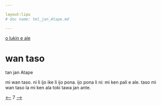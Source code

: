 ```yaml
---

layout:lipu
# doc name: tml_jan_Atape.md

--- 
```


[o lukin e ale](toki_musi_lili_tok.md)

# wan taso
tan jan Atape

mi wan taso.
ni li ijo ike
li ijo pona.
ijo pona li ni:
mi ken pali e ale.
taso mi wan taso
la mi ken ala toki
tawa jan ante.



[<--](tml_jan_Asuta.md) 7 [-->](tml_kule_epiku_Atawan_en_kala_pona_Tonyu.md)